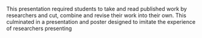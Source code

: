 This presentation required students to take and read published work by researchers and cut, combine and revise their work into their own. This culminated in a presentation and poster designed to imitate the experience of researchers presenting
